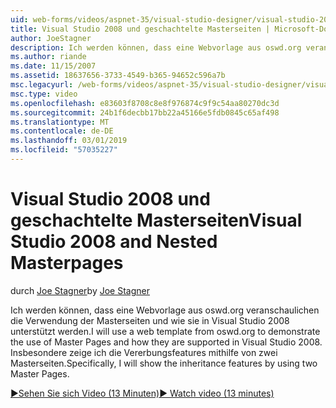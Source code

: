 ```yaml
---
uid: web-forms/videos/aspnet-35/visual-studio-designer/visual-studio-2008-and-nested-masterpages
title: Visual Studio 2008 und geschachtelte Masterseiten | Microsoft-Dokumentation
author: JoeStagner
description: Ich werden können, dass eine Webvorlage aus oswd.org veranschaulichen die Verwendung der Masterseiten und wie sie in Visual Studio 2008 unterstützt werden. Insbesondere zeige ich, te...
ms.author: riande
ms.date: 11/15/2007
ms.assetid: 18637656-3733-4549-b365-94652c596a7b
msc.legacyurl: /web-forms/videos/aspnet-35/visual-studio-designer/visual-studio-2008-and-nested-masterpages
msc.type: video
ms.openlocfilehash: e83603f8708c8e8f976874c9f9c54aa80270dc3d
ms.sourcegitcommit: 24b1f6decbb17bb22a45166e5fdb0845c65af498
ms.translationtype: MT
ms.contentlocale: de-DE
ms.lasthandoff: 03/01/2019
ms.locfileid: "57035227"
---
```

<a name="visual-studio-2008-and-nested-masterpages"></a><span data-ttu-id="da646-104">Visual Studio 2008 und geschachtelte Masterseiten</span><span class="sxs-lookup"><span data-stu-id="da646-104">Visual Studio 2008 and Nested Masterpages</span></span>
====================
<span data-ttu-id="da646-105">durch [Joe Stagner](https://github.com/JoeStagner)</span><span class="sxs-lookup"><span data-stu-id="da646-105">by [Joe Stagner](https://github.com/JoeStagner)</span></span>

<span data-ttu-id="da646-106">Ich werden können, dass eine Webvorlage aus oswd.org veranschaulichen die Verwendung der Masterseiten und wie sie in Visual Studio 2008 unterstützt werden.</span><span class="sxs-lookup"><span data-stu-id="da646-106">I will use a web template from oswd.org to demonstrate the use of Master Pages and how they are supported in Visual Studio 2008.</span></span> <span data-ttu-id="da646-107">Insbesondere zeige ich die Vererbungsfeatures mithilfe von zwei Masterseiten.</span><span class="sxs-lookup"><span data-stu-id="da646-107">Specifically, I will show the inheritance features by using two Master Pages.</span></span>

[<span data-ttu-id="da646-108">&#9654;Sehen Sie sich Video (13 Minuten)</span><span class="sxs-lookup"><span data-stu-id="da646-108">&#9654; Watch video (13 minutes)</span></span>](https://channel9.msdn.com/Blogs/ASP-NET-Site-Videos/visual-studio-2008-and-nested-masterpages)
